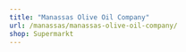 ```yaml
---
title: "Manassas Olive Oil Company"
url: /manassas/manassas-olive-oil-company/
shop: Supermarkt
---
```

